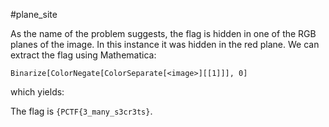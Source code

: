 #plane_site

As the name of the problem suggests, the flag is hidden in one of the RGB planes of the image. In this instance it was hidden in the red plane. We can extract the flag using Mathematica:

```
Binarize[ColorNegate[ColorSeparate[<image>][[1]]], 0]
```

which yields:

The flag is `{PCTF{3_many_s3cr3ts}`.
